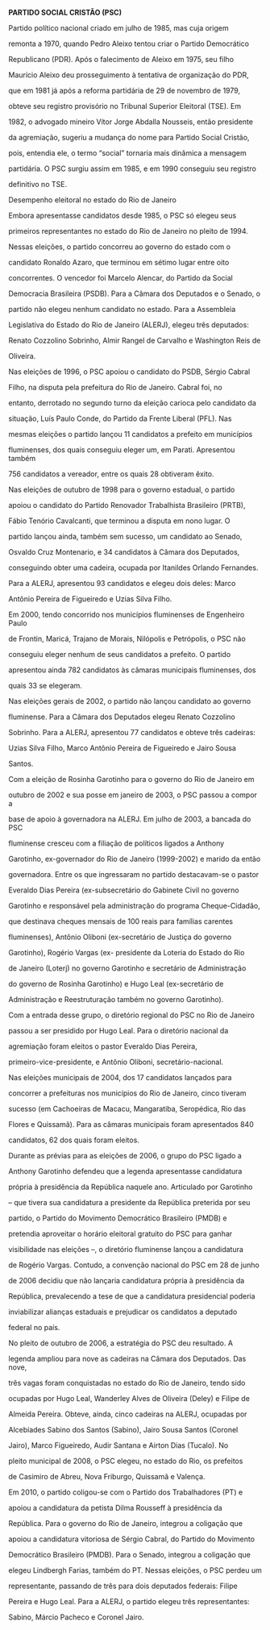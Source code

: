 **PARTIDO SOCIAL CRISTÃO (PSC)**



Partido político nacional criado em julho de 1985, mas cuja origem

remonta a 1970, quando Pedro Aleixo tentou criar o Partido Democrático

Republicano (PDR). Após o falecimento de Aleixo em 1975, seu filho

Maurício Aleixo deu prosseguimento à tentativa de organização do PDR,

que em 1981 já após a reforma partidária de 29 de novembro de 1979,

obteve seu registro provisório no Tribunal Superior Eleitoral (TSE). Em

1982, o advogado mineiro Vítor Jorge Abdalla Nousseis, então presidente

da agremiação, sugeriu a mudança do nome para Partido Social Cristão,

pois, entendia ele, o termo “social” tornaria mais dinâmica a mensagem

partidária. O PSC surgiu assim em 1985, e em 1990 conseguiu seu registro

definitivo no TSE.



Desempenho eleitoral no estado do Rio de Janeiro



Embora apresentasse candidatos desde 1985, o PSC só elegeu seus

primeiros representantes no estado do Rio de Janeiro no pleito de 1994.

Nessas eleições, o partido concorreu ao governo do estado com o

candidato Ronaldo Azaro, que terminou em sétimo lugar entre oito

concorrentes. O vencedor foi Marcelo Alencar, do Partido da Social

Democracia Brasileira (PSDB). Para a Câmara dos Deputados e o Senado, o

partido não elegeu nenhum candidato no estado. Para a Assembleia

Legislativa do Estado do Rio de Janeiro (ALERJ), elegeu três deputados:

Renato Cozzolino Sobrinho, Almir Rangel de Carvalho e Washington Reis de

Oliveira.



Nas eleições de 1996, o PSC apoiou o candidato do PSDB, Sérgio Cabral

Filho, na disputa pela prefeitura do Rio de Janeiro. Cabral foi, no

entanto, derrotado no segundo turno da eleição carioca pelo candidato da

situação, Luís Paulo Conde, do Partido da Frente Liberal (PFL). Nas

mesmas eleições o partido lançou 11 candidatos a prefeito em municípios

fluminenses, dos quais conseguiu eleger um, em Parati. Apresentou também

756 candidatos a vereador, entre os quais 28 obtiveram êxito.



Nas eleições de outubro de 1998 para o governo estadual, o partido

apoiou o candidato do Partido Renovador Trabalhista Brasileiro (PRTB),

Fábio Tenório Cavalcanti, que terminou a disputa em nono lugar. O

partido lançou ainda, também sem sucesso, um candidato ao Senado,

Osvaldo Cruz Montenario, e 34 candidatos à Câmara dos Deputados,

conseguindo obter uma cadeira, ocupada por Itanildes Orlando Fernandes.

Para a ALERJ, apresentou 93 candidatos e elegeu dois deles: Marco

Antônio Pereira de Figueiredo e Uzias Silva Filho.



Em 2000, tendo concorrido nos municípios fluminenses de Engenheiro Paulo

de Frontin, Maricá, Trajano de Morais, Nilópolis e Petrópolis, o PSC não

conseguiu eleger nenhum de seus candidatos a prefeito. O partido

apresentou ainda 782 candidatos às câmaras municipais fluminenses, dos

quais 33 se elegeram.



Nas eleições gerais de 2002, o partido não lançou candidato ao governo

fluminense. Para a Câmara dos Deputados elegeu Renato Cozzolino

Sobrinho. Para a ALERJ, apresentou 77 candidatos e obteve três cadeiras:

Uzias Silva Filho, Marco Antônio Pereira de Figueiredo e Jairo Sousa

Santos.



Com a eleição de Rosinha Garotinho para o governo do Rio de Janeiro em

outubro de 2002 e sua posse em janeiro de 2003, o PSC passou a compor a

base de apoio à governadora na ALERJ. Em julho de 2003, a bancada do PSC

fluminense cresceu com a filiação de políticos ligados a Anthony

Garotinho, ex-governador do Rio de Janeiro (1999-2002) e marido da então

governadora. Entre os que ingressaram no partido destacavam-se o pastor

Everaldo Dias Pereira (ex-subsecretário do Gabinete Civil no governo

Garotinho e responsável pela administração do programa Cheque-Cidadão,

que destinava cheques mensais de 100 reais para famílias carentes

fluminenses), Antônio Oliboni (ex-secretário de Justiça do governo

Garotinho), Rogério Vargas (ex- presidente da Loteria do Estado do Rio

de Janeiro (Loterj) no governo Garotinho e secretário de Administração

do governo de Rosinha Garotinho) e Hugo Leal (ex-secretário de

Administração e Reestruturação também no governo Garotinho).



Com a entrada desse grupo, o diretório regional do PSC no Rio de Janeiro

passou a ser presidido por Hugo Leal. Para o diretório nacional da

agremiação foram eleitos o pastor Everaldo Dias Pereira,

primeiro-vice-presidente, e Antônio Oliboni, secretário-nacional.



Nas eleições municipais de 2004, dos 17 candidatos lançados para

concorrer a prefeituras nos municípios do Rio de Janeiro, cinco tiveram

sucesso (em Cachoeiras de Macacu, Mangaratiba, Seropédica, Rio das

Flores e Quissamã). Para as câmaras municipais foram apresentados 840

candidatos, 62 dos quais foram eleitos.



Durante as prévias para as eleições de 2006, o grupo do PSC ligado a

Anthony Garotinho defendeu que a legenda apresentasse candidatura

própria à presidência da República naquele ano. Articulado por Garotinho

– que tivera sua candidatura a presidente da República preterida por seu

partido, o Partido do Movimento Democrático Brasileiro (PMDB) e

pretendia aproveitar o horário eleitoral gratuito do PSC para ganhar

visibilidade nas eleições –, o diretório fluminense lançou a candidatura

de Rogério Vargas. Contudo, a convenção nacional do PSC em 28 de junho

de 2006 decidiu que não lançaria candidatura própria à presidência da

República, prevalecendo a tese de que a candidatura presidencial poderia

inviabilizar alianças estaduais e prejudicar os candidatos a deputado

federal no país.



No pleito de outubro de 2006, a estratégia do PSC deu resultado. A

legenda ampliou para nove as cadeiras na Câmara dos Deputados. Das nove,

três vagas foram conquistadas no estado do Rio de Janeiro, tendo sido

ocupadas por Hugo Leal, Wanderley Alves de Oliveira (Deley) e Filipe de

Almeida Pereira. Obteve, ainda, cinco cadeiras na ALERJ, ocupadas por

Alcebíades Sabino dos Santos (Sabino), Jairo Sousa Santos (Coronel

Jairo), Marco Figueiredo, Audir Santana e Airton Dias (Tucalo). No

pleito municipal de 2008, o PSC elegeu, no estado do Rio, os prefeitos

de Casimiro de Abreu, Nova Friburgo, Quissamã e Valença.



Em 2010, o partido coligou-se com o Partido dos Trabalhadores (PT) e

apoiou a candidatura da petista Dilma Rousseff à presidência da

República. Para o governo do Rio de Janeiro, integrou a coligação que

apoiou a candidatura vitoriosa de Sérgio Cabral, do Partido do Movimento

Democrático Brasileiro (PMDB). Para o Senado, integrou a coligação que

elegeu Lindbergh Farias, também do PT. Nessas eleições, o PSC perdeu um

representante, passando de três para dois deputados federais: Filipe

Pereira e Hugo Leal. Para a ALERJ, o partido elegeu três representantes:

Sabino, Márcio Pacheco e Coronel Jairo.




